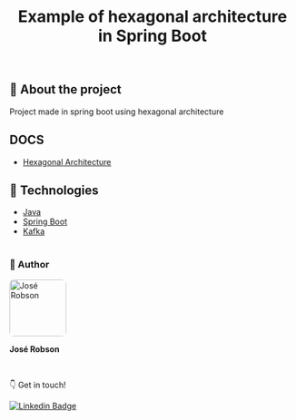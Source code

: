 
<h1 align="center"> 
  <strong>Example of hexagonal architecture in Spring Boot</strong>
</h1>
<br>

## 🔎 About the project
Project made in spring boot using hexagonal architecture


## DOCS
- [Hexagonal Architecture](https://www.baeldung.com/hexagonal-architecture-ddd-spring)
 
## 🔧 Technologies

- [Java](https://www.java.com/pt-BR/)
- [Spring Boot](https://spring.io/projects/spring-boot)
- [Kafka](https://kafka.apache.org/)
<br><br>

### 🧑 Author

 <img style="border-radius: 8px" src="https://user-images.githubusercontent.com/82779533/158067762-8d25be74-d955-41da-8a96-f400e75f902b.jpg" width="100px;" alt="José Robson"/>

<strong>José Robson</strong>


<br />


:point_down: Get in touch!


[![Linkedin Badge](https://img.shields.io/badge/-LinkedIn-blue?style=for-the-badge&logo=Linkedin&logoColor=white&link=https://www.linkedin.com/in/josé-robson-52b0bb208)](https://www.linkedin.com/in/josé-robson-52b0bb208)

